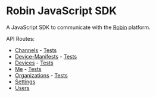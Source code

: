 # Robin JavaScript SDK

A JavaScript SDK to communicate with the [Robin][1] platform.

[1]: http://getrobin.com/

API Routes:

* [Channels](lib/api/channels.js) - [Tests](test/testChannels.js)
* [Device-Manifests](lib/api/devicemanifests.js) - [Tests](test/testDeviceManifests.js)
* [Devices](lib/api/devices.js) - [Tests](test/testDevices.js)
* [Me](lib/api/me.js) - [Tests](test/testMe.js)
* [Organizations](lib/api/me/js) - [Tests](test/testOrganizations.js)
* [Settings](lib/api/settings.js)
* [Users](lib/api/users.js)